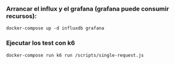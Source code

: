 ### Arrancar el influx y el grafana (grafana puede consumir recursos):

`docker-compose up -d influxdb grafana`

### Ejecutar los test con k6
`docker-compose run k6 run /scripts/single-request.js`